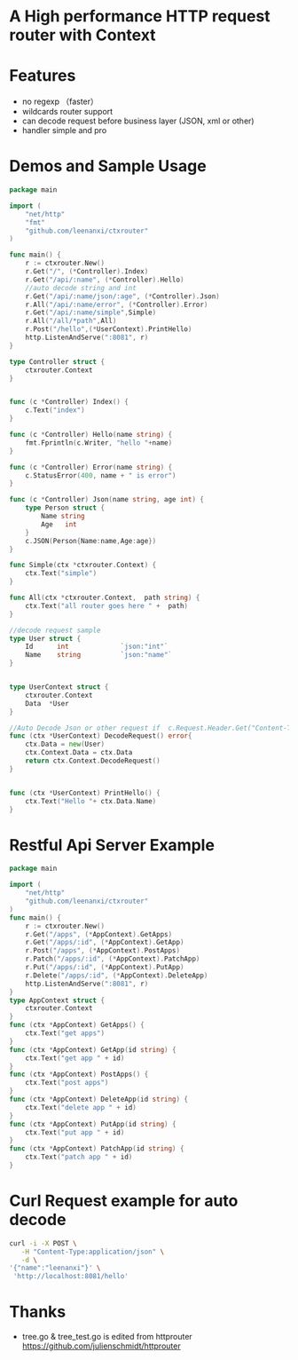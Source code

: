 # A High performance HTTP request router with Context


# Features

* no regexp （faster）
* wildcards router support
* can decode request before business layer (JSON, xml or other)
* handler simple and pro



# Demos and Sample Usage

```go
package main

import (
	"net/http"
	"fmt"
	"github.com/leenanxi/ctxrouter"
)

func main() {
	r := ctxrouter.New()
	r.Get("/", (*Controller).Index)
	r.Get("/api/:name", (*Controller).Hello)
	//auto decode string and int
	r.Get("/api/:name/json/:age", (*Controller).Json)
	r.All("/api/:name/error", (*Controller).Error)
	r.Get("/api/:name/simple",Simple)
	r.All("/all/*path",All)
	r.Post("/hello",(*UserContext).PrintHello)
	http.ListenAndServe(":8081", r)
}

type Controller struct {
	ctxrouter.Context
}


func (c *Controller) Index() {
	c.Text("index")
}

func (c *Controller) Hello(name string) {
	fmt.Fprintln(c.Writer, "hello "+name)
}

func (c *Controller) Error(name string) {
	c.StatusError(400, name + " is error")
}

func (c *Controller) Json(name string, age int) {
	type Person struct {
		Name string
		Age   int
	}
	c.JSON(Person{Name:name,Age:age})
}

func Simple(ctx *ctxrouter.Context) {
	ctx.Text("simple")
}

func All(ctx *ctxrouter.Context,  path string) {
	ctx.Text("all router goes here " +  path)
}

//decode request sample
type User struct {
	Id      int             `json:"int"`
	Name    string          `json:"name"`
}


type UserContext struct {
	ctxrouter.Context
	Data  *User
}

//Auto Decode Json or other request if  c.Request.Header.Get("Content-Type") contains json
func (ctx *UserContext) DecodeRequest() error{
	ctx.Data = new(User)
	ctx.Context.Data = ctx.Data
	return ctx.Context.DecodeRequest()
}


func (ctx *UserContext) PrintHello() {
	ctx.Text("Hello "+ ctx.Data.Name)
}

```


# Restful Api Server Example

```go
package main

import (
	"net/http"
	"github.com/leenanxi/ctxrouter"
)
func main() {
	r := ctxrouter.New()
	r.Get("/apps", (*AppContext).GetApps)
	r.Get("/apps/:id", (*AppContext).GetApp)
	r.Post("/apps", (*AppContext).PostApps)
	r.Patch("/apps/:id", (*AppContext).PatchApp)
	r.Put("/apps/:id", (*AppContext).PutApp)
	r.Delete("/apps/:id", (*AppContext).DeleteApp)
	http.ListenAndServe(":8081", r)
}
type AppContext struct {
	ctxrouter.Context
}
func (ctx *AppContext) GetApps() {
	ctx.Text("get apps")
}
func (ctx *AppContext) GetApp(id string) {
	ctx.Text("get app " + id)
}
func (ctx *AppContext) PostApps() {
	ctx.Text("post apps")
}
func (ctx *AppContext) DeleteApp(id string) {
	ctx.Text("delete app " + id)
}
func (ctx *AppContext) PutApp(id string) {
	ctx.Text("put app " + id)
}
func (ctx *AppContext) PatchApp(id string) {
	ctx.Text("patch app " + id)
}
```


# Curl Request example for auto decode

```bash
curl -i -X POST \
   -H "Content-Type:application/json" \
   -d \
'{"name":"leenanxi"}' \
 'http://localhost:8081/hello'
```


# Thanks 

* tree.go & tree_test.go is edited from httprouter https://github.com/julienschmidt/httprouter